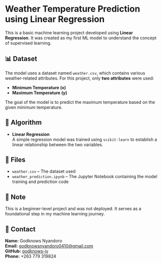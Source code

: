 # Weather Temperature Prediction using Linear Regression

This is a basic machine learning project developed using **Linear Regression**. It was created as my first ML model to understand the concept of supervised learning.

## 📊 Dataset

The model uses a dataset named `weather.csv`, which contains various weather-related attributes. For this project, only **two attributes** were used:

- **Minimum Temperature (x)**
- **Maximum Temperature (y)**

The goal of the model is to predict the maximum temperature based on the given minimum temperature.

## 🧠 Algorithm

- **Linear Regression**  
  A simple regression model was trained using `scikit-learn` to establish a linear relationship between the two variables.

## 📁 Files

- `weather.csv` – The dataset used
- `weather_prediction.ipynb` – The Jupyter Notebook containing the model training and prediction code

## 📌 Note

This is a beginner-level project and was not deployed. It serves as a foundational step in my machine learning journey.

## 📧 Contact

**Name:** Godknows Nyandoro  
**Email:** godknowsnyandoro0410@gmail.com  
**GitHub:** [godknows-jv](https://github.com/godknows-jv)  
**Phone:** +263 779 319824

